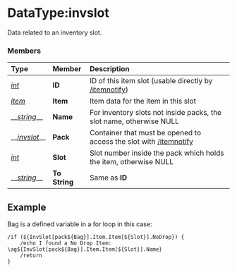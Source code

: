 # DataType:invslot

Data related to an inventory slot.

### Members

| **Type** | **Member** | **Description** |
| :--- | :--- | :--- |
| [_int_](datatype-int.md) | **ID** | ID of this item slot \(usable directly by [/itemnotify](../../commands/slash-commands/itemnotify.md)\) |
| [_item_](datatype-item.md) | **Item** | Item data for the item in this slot |
| \_\_[_string_](datatype-string.md)\_\_ | **Name** | For inventory slots not inside packs, the slot name, otherwise NULL |
| \_\_[_invslot_](datatype-invslot.md)\_\_ | **Pack** | Container that must be opened to access the slot with [/itemnotify](../../commands/slash-commands/itemnotify.md) |
| [_int_](datatype-int.md) | **Slot** | Slot number inside the pack which holds the item, otherwise NULL |
| \_\_[_string_](datatype-string.md)\_\_ | **To String** | Same as **ID** |

## Example

Bag is a defined variable in a for loop in this case:

```text
/if (${InvSlot[pack${Bag}].Item.Item[${Slot}].NoDrop}) {
    /echo I found a No Drop Item: \ag${InvSlot[pack${Bag}].Item.Item[${Slot}].Name}
    /return
}
```

